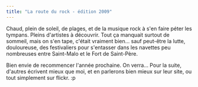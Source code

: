 ```yaml
---
title: "La route du rock - édition 2009"
---
```


Chaud, plein de soleil, de plages, et de la musique rock à s'en faire péter
les tympans. Pleins d'artistes à découvrir. Tout ça manquait surtout de
sommeil, mais on s'en tape, c'était vraiment bien... sauf peut-être la lutte,
douloureuse, des festivaliers pour s'entasser dans les navettes peu nombreuses
entre Saint-Malo et le Fort de Saint-Père.

Bien envie de recommencer l'année prochaine. On verra... Pour la suite,
d'autres écrivent mieux que moi, et en parlerons bien mieux sur leur site, ou
tout simplement sur flickr. :p

